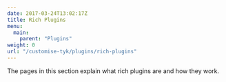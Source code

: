 ```yaml
---
date: 2017-03-24T13:02:17Z
title: Rich Plugins
menu:
  main:
    parent: "Plugins"
weight: 0
url: "/customise-tyk/plugins/rich-plugins"
---
```


The pages in this section explain what rich plugins are and how they work.
